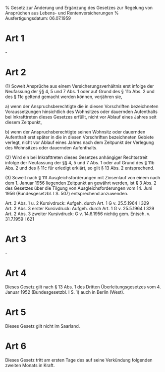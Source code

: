 % Gesetz zur Änderung und Ergänzung des Gesetzes zur Regelung von Ansprüchen aus Lebens- und Rentenversicherungen
% Ausfertigungsdatum: 06.07.1959
 
# Art 1

\-

# Art 2

(1) Soweit Ansprüche aus einem Versicherungsverhältnis erst infolge der Neufassung der §§ 4, 5 und 7 Abs. 1 oder auf Grund des § 11b Abs. 2 und des § 11c geltend gemacht werden können, verjähren sie,

a) wenn der Anspruchsberechtigte die in diesen Vorschriften bezeichneten Voraussetzungen hinsichtlich des Wohnsitzes oder dauernden Aufenthalts bei Inkrafttreten dieses Gesetzes erfüllt, nicht vor Ablauf eines Jahres seit diesem Zeitpunkt,

b) wenn der Anspruchsberechtigte seinen Wohnsitz oder dauernden Aufenthalt erst später in die in diesen Vorschriften bezeichneten Gebiete verlegt, nicht vor Ablauf eines Jahres nach dem Zeitpunkt der Verlegung des Wohnsitzes oder dauernden Aufenthalts.

(2) Wird ein bei Inkrafttreten dieses Gesetzes anhängiger Rechtsstreit infolge der Neufassung der §§ 4, 5 und 7 Abs. 1 oder auf Grund des § 11b Abs. 2 und des § 11c für erledigt erklärt, so gilt § 13 Abs. 2 entsprechend.

(3) Soweit nach § 11f Ausgleichsforderungen mit Zinsenlauf von einem nach dem 1. Januar 1956 liegenden Zeitpunkt an gewährt werden, ist § 3 Abs. 2 des Gesetzes über die Tilgung von Ausgleichsforderungen vom 14. Juni 1956 (Bundesgesetzbl. I S. 507) entsprechend anzuwenden.

Art. 2 Abs. 1 u. 2 Kursivdruck: Aufgeh. durch Art. 1 G v. 25.5.1964 I 329  
Art. 2 Abs. 3 erster Kursivdruck: Aufgeh. durch Art. 1 G v. 25.5.1964 I 329  
Art. 2 Abs. 3 zweiter Kursivdruck: G v. 14.6.1956 nichtig gem. Entsch. v. 31.7.1959 I 621

# Art 3

\-

# Art 4

Dieses Gesetz gilt nach § 13 Abs. 1 des Dritten Überleitungsgesetzes vom 4. Januar 1952 (Bundesgesetzbl. I S. 1) auch in Berlin (West).

# Art 5

Dieses Gesetz gilt nicht im Saarland.

# Art 6

Dieses Gesetz tritt am ersten Tage des auf seine Verkündung folgenden zweiten Monats in Kraft.

